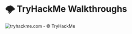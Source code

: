 # 🌩 TryHackMe Walkthroughs

![tryhackme.com - © TryHackMe](.gitbook/assets/image-20230205151515316.png)

